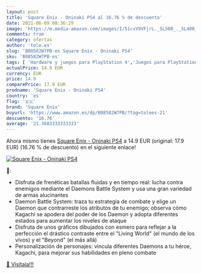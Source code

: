 ```yaml
---
layout: post
title: 'Square Enix - Oninaki PS4 al 16.76 % de descuento'
date: 2021-06-09 08:36:29
image: 'https://m.media-amazon.com/images/I/51cvV9VFjrL._SL500_._SL400_.jpg'
comments: true
category: ofertas
author: 'tole.es'
slug: 'B08582W7PB-es Square Enix - Oninaki PS4'
sku: 'B08582W7PB-es'
tags: [ 'Hardware y juegos para PlayStation 4','Juegos para PlayStation 4','Videojuegos','ps4','square enix', ]
actualPrice: 14.9 EUR
currency: EUR
price: 14.9
comparePrice: 17.9 EUR
prodname: 'Square Enix - Oninaki PS4'
country: 'es'
flag: '🇪🇸'
brand: 'Square Enix'
buyurl: 'https://www.amazon.es/dp/B08582W7PB/?tag=tolees-21'
descuento: '16.76'
average: '21.3683333333333'
---
```


Ahora mismo tienes [Square Enix - Oninaki PS4](https://www.amazon.es/dp/B08582W7PB/?tag=tolees-21) a 14.9 EUR (original: 17.9 EUR) (16.76 %  de descuento) en el siguiente enlace!

[![Square Enix - Oninaki PS4](https://m.media-amazon.com/images/I/51cvV9VFjrL._SL500_._SL400_.jpg)](https://www.amazon.es/dp/B08582W7PB/?tag=tolees-21)

🔎:

- Disfruta de frenéticas batallas fluidas y en tiempo real: lucha contra enemigos mediante el Daemons Battle System y usa una gran variedad de armas alucinantes
- Daemon Battle System: traza tu estrategia de combate y elige un Daemon que contrarreste los atributos de tu enemigo; observa cómo Kagachi se apodera del poder de los Daemon y adopta diferentes estados para aumentar los niveles de ataque
- Disfruta de unos gráficos dibujados con esmero para reflejar a la perfección el drástico contraste entre el "Living World" (el mundo de los vivos) y el "Beyond" (el más allá)
- Personalización de personajes: vincula diferentes Daemons a tu héroe, Kagachi, para mejorar sus habilidades en pleno combate

[🛒 Visítala!!!](https://www.amazon.es/dp/B08582W7PB/?tag=tolees-21)
